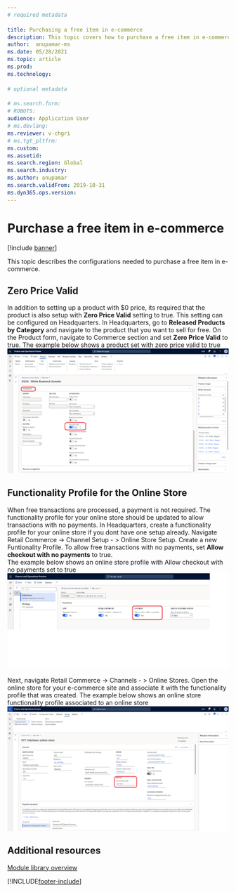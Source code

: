 ```yaml
---
# required metadata

title: Purchasing a free item in e-commerce
description: This topic covers how to purchase a free item in e-commerce
author:  anupamar-ms
ms.date: 05/28/2021
ms.topic: article
ms.prod: 
ms.technology: 

# optional metadata

# ms.search.form: 
# ROBOTS: 
audience: Application User
# ms.devlang: 
ms.reviewer: v-chgri
# ms.tgt_pltfrm: 
ms.custom: 
ms.assetid: 
ms.search.region: Global
ms.search.industry: 
ms.author: anupamar
ms.search.validFrom: 2019-10-31
ms.dyn365.ops.version: 
---
```


# Purchase a free item in e-commerce

[!include [banner](includes/banner.md)]

This topic describes the configurations needed to purchase a free item in e-commerce. 

## Zero Price Valid

In addition to setting up a product with $0 price, its required that the product is also setup with **Zero Price Valid** setting to true. This setting can be configured on Headquarters. In Headquarters, go to **Released Products by Category** and navigate to the product that you want to sell for free. On the Product form, navigate to Commerce section and set **Zero Price Valid** to true.
The example below shows a product set with zero price valid to true ![Example of zero price valid.](./media/Zero-price.png)


## Functionality Profile for the Online Store
When free transactions are processed, a payment is not required. The functionality profile for your online store should be updated to allow transactions with no payments.
In Headquarters, create a functionality profile for your online store if you dont have one setup already. Navigate Retail Commerce -> Channel Setup - > Online Store Setup.  Create a new Funtionality Profile. To allow free transactions with no payments, set **Allow checkout with no payments** to true.  
The example below shows an online store profile with Allow checkout with no payments set to true ![Example of allow checkout with no payments.](./media/Zero-price-profile.png)

Next, navigate Retail Commerce -> Channels - > Online Stores. Open the online store for your e-commerce site and associate it with the functionality profile that was created. 
The example below shows an online store functionality profile associated to an online store ![Example of online store.](./media/Store-profile.png)


## Additional resources

[Module library overview](starter-kit-overview.md)

[!INCLUDE[footer-include](../includes/footer-banner.md)]
